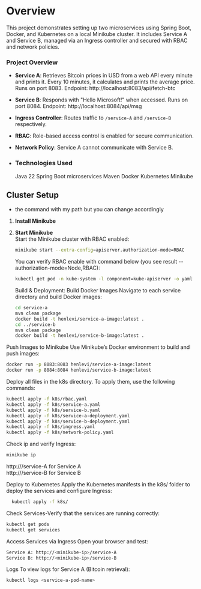 # Overview
This project demonstrates setting up two microservices using Spring Boot, Docker, and Kubernetes on a local Minikube cluster. It includes Service A and Service B, managed via an Ingress controller and secured with RBAC and network policies.

### Project Overview
- **Service A**: Retrieves Bitcoin prices in USD from a web API every minute and prints it. Every 10 minutes, it calculates and prints the average price.
                 Runs on port 8083. Endpoint: http://localhost:8083/api/fetch-btc
- **Service B**: Responds with "Hello Microsoft!" when accessed.
                 Runs on port 8084. Endpoint: http://localhost:8084/api/msg
- **Ingress Controller**: Routes traffic to `/service-A` and `/service-B` respectively.
- **RBAC**: Role-based access control is enabled for secure communication.
- **Network Policy**: Service A cannot communicate with Service B.



- ### Technologies Used
  Java 22
  Spring Boot microservices
  Maven
  Docker
  Kubernetes
  Minikube


## Cluster Setup
  * the command with my path but you can change accordingly
1. **Install Minikube**  
2. **Start Minikube**  
   Start the Minikube cluster with RBAC enabled:

   ```bash
   minikube start --extra-config=apiserver.authorization-mode=RBAC
   ```
   You can verify RBAC enable with command below (you see result --authorization-mode=Node,RBAC):
   ```bash
   kubectl get pod -n kube-system -l component=kube-apiserver -o yaml | Select-String authorization-mode
   ```

   Build & Deployment: Build Docker Images Navigate to each service directory and build Docker images:
   ```bash
   cd service-a
   mvn clean package
   docker build -t henlevi/service-a-image:latest .
   cd ../service-b
   mvn clean package
   docker build -t henlevi/service-b-image:latest .
   ```

  Push Images to Minikube Use Minikube’s Docker environment to build and push images:
  ```bash
  docker run -p 8083:8083 henlevi/service-a-image:latest
  docker run -p 8084:8084 henlevi/service-b-image:latest
  ```

  Deploy all files in the k8s directory. To apply them, use the following commands:
   
   ```bash
   kubectl apply -f k8s/rbac.yaml
   kubectl apply -f k8s/service-a.yaml
   kubectl apply -f k8s/service-b.yaml
   kubectl apply -f k8s/service-a-deployment.yaml
   kubectl apply -f k8s/service-b-deployment.yaml
   kubectl apply -f k8s/ingress.yaml
   kubectl apply -f k8s/network-policy.yaml
   ```

   Check ip and verify Ingress:
  ```bash
  minikube ip
  ```
  http://<minikube-ip>/service-A for Service A   
  http://<minikube-ip>/service-B for Service B

  
  Deploy to Kubernetes Apply the Kubernetes manifests in the k8s/ folder to deploy the services and configure Ingress:

  ```bash
    kubectl apply -f k8s/
  ```

  Check Services-Verify that the services are running correctly:
  ```bash
  kubectl get pods
  kubectl get services
  ```

  Access Services via Ingress
  Open your browser and test:
  ```bash
  Service A: http://<minikube-ip>/service-A
  Service B: http://<minikube-ip>/service-B
  ```

  Logs
  To view logs for Service A (Bitcoin retrieval):

  ```bash
  kubectl logs <service-a-pod-name>
  ```







  


